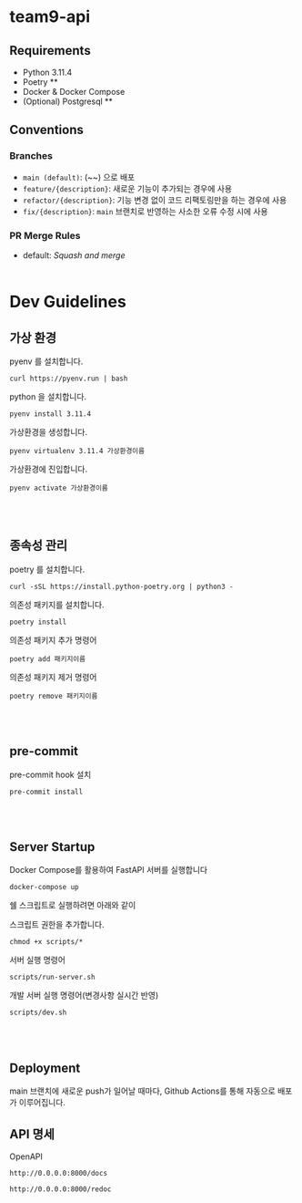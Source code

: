 # team9-api

## Requirements
* Python 3.11.4
* Poetry **
* Docker & Docker Compose
* (Optional) Postgresql **

## Conventions
### Branches
* `main (default)`: (~~) 으로 배포
* `feature/{description}`: 새로운 기능이 추가되는 경우에 사용
* `refactor/{description}`: 기능 변경 없이 코드 리팩토링만을 하는 경우에 사용
* `fix/{description}`: `main` 브랜치로 반영하는 사소한 오류 수정 시에 사용

### PR Merge Rules
* default: *Squash and merge*
<br><br>
# Dev Guidelines

## 가상 환경

pyenv 를 설치합니다.

```
curl https://pyenv.run | bash
```

python 을 설치합니다.

```
pyenv install 3.11.4
```

가상환경을 생성합니다.

```
pyenv virtualenv 3.11.4 가상환경이름
```

가상환경에 진입합니다.

```
pyenv activate 가상환경이름
```

<br><br>

## 종속성 관리

poetry 를 설치합니다.

```
curl -sSL https://install.python-poetry.org | python3 -
```

의존성 패키지를 설치합니다.

```
poetry install
```

의존성 패키지 추가 명령어

```
poetry add 패키지이름
```

의존성 패키지 제거 명령어

```
poetry remove 패키지이름
```

<br><br>

## pre-commit

pre-commit hook 설치

```
pre-commit install
```

<br><br>

## Server Startup
Docker Compose를 활용하여 FastAPI 서버를 실행합니다
```
docker-compose up
```


쉘 스크립트로 실행하려면 아래와 같이

스크립트 권한을 추가합니다.

```
chmod +x scripts/* 
```

서버 실행 명령어

```
scripts/run-server.sh
```

개발 서버 실행 명령어(변경사항 실시간 반영)

```
scripts/dev.sh
```

<br><br>
## Deployment
main 브랜치에 새로운 push가 일어날 때마다, Github Actions를 통해 자동으로 배포가 이루어집니다.

## API 명세

OpenAPI

```
http://0.0.0.0:8000/docs
```

```
http://0.0.0.0:8000/redoc
```
